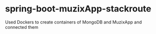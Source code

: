 # spring-boot-muzixApp-stackroute

Used Dockers to create containers of MongoDB and MuzixApp and connected them
